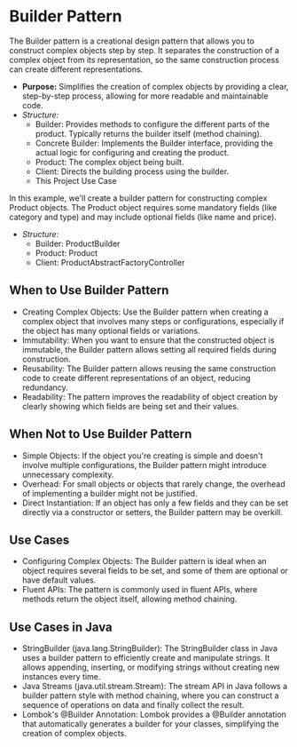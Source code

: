 # Builder Pattern
The Builder pattern is a creational design pattern that allows you to construct complex objects step by step. It separates the construction of a complex object from its representation, so the same construction process can create different representations.

* **Purpose:**  Simplifies the creation of complex objects by providing a clear, step-by-step process, allowing for more readable and maintainable code.
* *Structure:*
  - Builder: Provides methods to configure the different parts of the product. Typically returns the builder itself (method chaining).
  - Concrete Builder: Implements the Builder interface, providing the actual logic for configuring and creating the product.
  - Product: The complex object being built.
  - Client: Directs the building process using the builder.
  - This Project Use Case

In this example, we'll create a builder pattern for constructing complex Product objects. The Product object requires some mandatory fields (like category and type) and may include optional fields (like name and price).
* *Structure:*
  - Builder: ProductBuilder
  - Product: Product
  - Client: ProductAbstractFactoryController

## When to Use Builder Pattern

* Creating Complex Objects: Use the Builder pattern when creating a complex object that involves many steps or configurations, especially if the object has many optional fields or variations.
* Immutability: When you want to ensure that the constructed object is immutable, the Builder pattern allows setting all required fields during construction.
* Reusability: The Builder pattern allows reusing the same construction code to create different representations of an object, reducing redundancy.
* Readability: The pattern improves the readability of object creation by clearly showing which fields are being set and their values.

## When Not to Use Builder Pattern

* Simple Objects: If the object you're creating is simple and doesn't involve multiple configurations, the Builder pattern might introduce unnecessary complexity.
* Overhead: For small objects or objects that rarely change, the overhead of implementing a builder might not be justified.
* Direct Instantiation: If an object has only a few fields and they can be set directly via a constructor or setters, the Builder pattern may be overkill.

## Use Cases
* Configuring Complex Objects: The Builder pattern is ideal when an object requires several fields to be set, and some of them are optional or have default values.
* Fluent APIs: The pattern is commonly used in fluent APIs, where methods return the object itself, allowing method chaining.

## Use Cases in Java
* StringBuilder (java.lang.StringBuilder): The StringBuilder class in Java uses a builder pattern to efficiently create and manipulate strings. It allows appending, inserting, or modifying strings without creating new instances every time.
* Java Streams (java.util.stream.Stream): The stream API in Java follows a builder pattern style with method chaining, where you can construct a sequence of operations on data and finally collect the result.
* Lombok's @Builder Annotation: Lombok provides a @Builder annotation that automatically generates a builder for your classes, simplifying the creation of complex objects.
